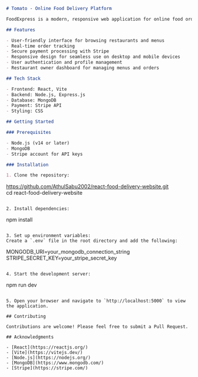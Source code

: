 ```markdown
# Tomato - Online Food Delivery Platform

FoodExpress is a modern, responsive web application for online food ordering and delivery. Built with React and Vite for the frontend, Node.js and MongoDB for the backend, and integrated with Stripe for secure payments.

## Features

- User-friendly interface for browsing restaurants and menus
- Real-time order tracking
- Secure payment processing with Stripe
- Responsive design for seamless use on desktop and mobile devices
- User authentication and profile management
- Restaurant owner dashboard for managing menus and orders

## Tech Stack

- Frontend: React, Vite
- Backend: Node.js, Express.js
- Database: MongoDB
- Payment: Stripe API
- Styling: CSS

## Getting Started

### Prerequisites

- Node.js (v14 or later)
- MongoDB
- Stripe account for API keys

### Installation

1. Clone the repository:
   ```
   https://github.com/AthulSabu2002/react-food-delivery-website.git
   <br>
   cd react-food-delivery-website
   ```

2. Install dependencies:
   ```
   npm install
   ```

3. Set up environment variables:
   Create a `.env` file in the root directory and add the following:
   ```
   MONGODB_URI=your_mongodb_connection_string
   STRIPE_SECRET_KEY=your_stripe_secret_key
   ```

4. Start the development server:
   ```
   npm run dev
   ```

5. Open your browser and navigate to `http://localhost:5000` to view the application.

## Contributing

Contributions are welcome! Please feel free to submit a Pull Request.

## Acknowledgments

- [React](https://reactjs.org/)
- [Vite](https://vitejs.dev/)
- [Node.js](https://nodejs.org/)
- [MongoDB](https://www.mongodb.com/)
- [Stripe](https://stripe.com/)
```
